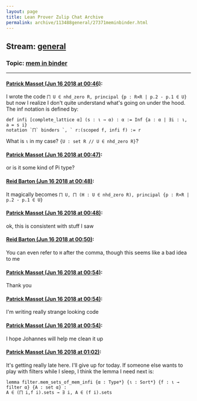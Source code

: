 ```yaml
---
layout: page
title: Lean Prover Zulip Chat Archive 
permalink: archive/113488general/27371meminbinder.html
---
```


## Stream: [general](index.html)
### Topic: [mem in binder](27371meminbinder.html)

---

#### [Patrick Massot (Jun 16 2018 at 00:46)](https://leanprover.zulipchat.com/#narrow/stream/113488-general/topic/mem%20in%20binder/near/128145487):
I wrote the code `⨅ U ∈ nhd_zero R, principal {p : R×R | p.2 - p.1 ∈ U}` but now I realize I don't quite understand what's going on under the hood. The inf notation is defined by:
```lean
def infi [complete_lattice α] (s : ι → α) : α := Inf {a : α | ∃i : ι, a = s i}
notation `⨅` binders `, ` r:(scoped f, infi f) := r
```
What is `ι` in my case? `{U : set R // U ∈ nhd_zero R}`?

#### [Patrick Massot (Jun 16 2018 at 00:47)](https://leanprover.zulipchat.com/#narrow/stream/113488-general/topic/mem%20in%20binder/near/128145505):
or is it some kind of Pi type?

#### [Reid Barton (Jun 16 2018 at 00:48)](https://leanprover.zulipchat.com/#narrow/stream/113488-general/topic/mem%20in%20binder/near/128145510):
It magically becomes `⨅ U, ⨅ (H : U ∈ nhd_zero R), principal {p : R×R | p.2 - p.1 ∈ U}`

#### [Patrick Massot (Jun 16 2018 at 00:48)](https://leanprover.zulipchat.com/#narrow/stream/113488-general/topic/mem%20in%20binder/near/128145564):
ok, this is consistent with stuff I saw

#### [Reid Barton (Jun 16 2018 at 00:50)](https://leanprover.zulipchat.com/#narrow/stream/113488-general/topic/mem%20in%20binder/near/128145649):
You can even refer to `H` after the comma, though this seems like a bad idea to me

#### [Patrick Massot (Jun 16 2018 at 00:54)](https://leanprover.zulipchat.com/#narrow/stream/113488-general/topic/mem%20in%20binder/near/128145811):
Thank you

#### [Patrick Massot (Jun 16 2018 at 00:54)](https://leanprover.zulipchat.com/#narrow/stream/113488-general/topic/mem%20in%20binder/near/128145812):
I'm writing really strange looking code

#### [Patrick Massot (Jun 16 2018 at 00:54)](https://leanprover.zulipchat.com/#narrow/stream/113488-general/topic/mem%20in%20binder/near/128145817):
I hope Johannes will help me clean it up

#### [Patrick Massot (Jun 16 2018 at 01:02)](https://leanprover.zulipchat.com/#narrow/stream/113488-general/topic/mem%20in%20binder/near/128146158):
It's getting really late here. I'll give up for today. If someone else wants to play with filters while I sleep, I think the lemma I need next is:
```lean
lemma filter.mem_sets_of_mem_infi {α : Type*} {ι : Sort*} {f : ι → filter α} {A : set α} :
A ∈ (⨅ i,f i).sets → ∃ i, A ∈ (f i).sets
```

